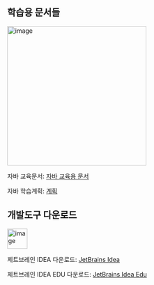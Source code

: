 ## 학습용 문서들

<img width="319" alt="image" src="https://user-images.githubusercontent.com/40907210/164154616-98b1e4a9-9f06-493c-bc84-28e4ca5801f5.png">

자바 교육문서: [자바 교육용 문서](https://wikidocs.net/book/31)

자바 학습계획: [계획](https://github.com/Buram-Highschool-learning-JAVA/Java_Edu/blob/main/%ED%95%99%EC%8A%B5%EA%B3%84%ED%9A%8D.md)

## 개발도구 다운로드

<img width="46" alt="image" src="https://user-images.githubusercontent.com/40907210/164154674-6d22cad3-dabb-4f62-9373-c683b9f565a0.png">

제트브레인 IDEA 다운로드: [JetBrains Idea](https://www.jetbrains.com/ko-kr/idea/)

제트브레인 IDEA EDU 다운로드: [JetBrains Idea Edu](https://www.jetbrains.com/ko-kr/idea-edu/)
